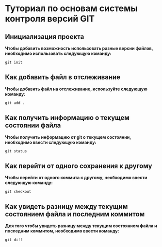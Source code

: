 # Туториал по основам системы контроля версий GIT


## Инициализация проекта
**Чтобы добавить возможность использовать разные версии файлов, необходимо использовать следующую команду:**

```fix
git init
```


## Как добавить файл в отслеживание

**Чтобы добавить файл на отслеживание, используйте следующую команду:**

```
git add .
```

## Как получить информацию о текущем состоянии файла

**Чтобы получить информацию от git о текущем состоянии, необходимо ввести следующую команду:**

```
git status
```

## Как перейти от одного сохранения к другому

**Чтобы перейти от одного коммита к другому, необходимо ввести следующую команду:**

```
git checkout
```

## Как увидеть разницу между текущим состоянием файла и последним коммитом

**Для того чтобы увидеть разницу между текущим состоянием файла и последним коммитом, необходимо ввести команду:**

```
git diff
```


